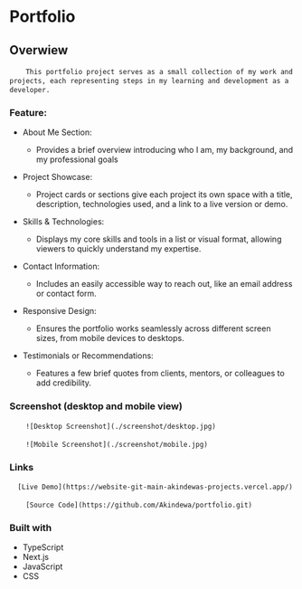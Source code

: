 # Portfolio
  
## Overwiew
        This portfolio project serves as a small collection of my work and projects, each representing steps in my learning and development as a developer. 

   ### Feature:
  - About Me Section: 
       - Provides a brief overview introducing who I am, my background, and my professional goals
       
       
  - Project Showcase:

       -  Project cards or sections give each project its own space with a title, description, technologies used, and a link to a live version or demo.

  - Skills & Technologies:
       -  Displays my core skills and tools in a list or visual format, allowing viewers to quickly understand my expertise.

  -  Contact Information: 
       - Includes an easily accessible way to reach out, like an email address or contact form.

  - Responsive Design:
       -  Ensures the portfolio works seamlessly across different screen sizes, from mobile devices to desktops.

  -   Testimonials or Recommendations: 
       - Features a few brief quotes from clients, mentors, or colleagues to add credibility.

### Screenshot (desktop and mobile view)

        ![Desktop Screenshot](./screenshot/desktop.jpg)

        ![Mobile Screenshot](./screenshot/mobile.jpg)

### Links

      [Live Demo](https://website-git-main-akindewas-projects.vercel.app/)

        [Source Code](https://github.com/Akindewa/portfolio.git)

### Built with
  - TypeScript
  - Next.js
  - JavaScript
  - CSS
